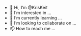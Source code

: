 - 👋 Hi, I’m @KrisKeit
- 👀 I’m interested in ...
- 🌱 I’m currently learning ...
- 💞️ I’m looking to collaborate on ...
- 📫 How to reach me ...

<!---
KrisKeit/KrisKeit is a ✨ special ✨ repository because its `README.md` (this file) appears on your GitHub profile.
You can click the Preview link to take a look at your changes.
--->
